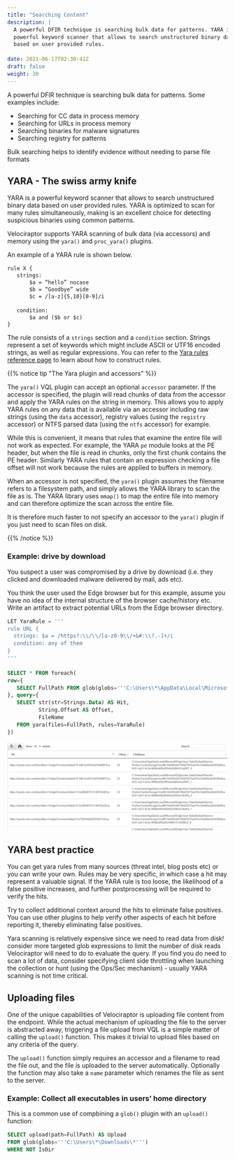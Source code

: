 ```yaml
---
title: "Searching Content"
description: |
  A powerful DFIR technique is searching bulk data for patterns. YARA is a
  powerful keyword scanner that allows to search unstructured binary data
  based on user provided rules.

date: 2021-06-17T02:30:41Z
draft: false
weight: 30
---
```


A powerful DFIR technique is searching bulk data for patterns. Some
examples include:

* Searching for CC data in process memory
* Searching for URLs in process memory
* Searching binaries for malware signatures
* Searching registry for patterns

Bulk searching helps to identify evidence without needing to parse file formats

## YARA - The swiss army knife

YARA is a powerful keyword scanner that allows to search unstructured
binary data based on user provided rules. YARA is optimized to scan
for many rules simultaneously, making is an excellent choice for
detecting suspicious binaries using common patterns.

Velociraptor supports YARA scanning of bulk data (via accessors) and
memory using the `yara()` and `proc_yara()` plugins.

An example of a YARA rule is shown below.

```yara
rule X {
   strings:
       $a = “hello” nocase
       $b = “Goodbye” wide
       $c = /[a-z]{5,10}[0-9]/i

   condition:
       $a and ($b or $c)
}
```

The rule consists of a `strings` section and a `condition`
section. Strings represent a set of keywords which might include ASCII
or UTF16 encoded strings, as well as regular expressions. You can refer to the [Yara rules reference page](https://yara.readthedocs.io/en/stable/) to learn about how to construct rules.

{{% notice tip "The Yara plugin and accessors" %}}

The `yara()` VQL plugin can accept an optional `accessor`
parameter. If the accessor is specified, the plugin will read chunks
of data from the accessor and apply the YARA rules on the string in
memory. This allows you to apply YARA rules on any data that is
available via an accessor including raw strings (using the `data`
accessor), registry values (using the `registry` accessor) or NTFS
parsed data (using the `ntfs` accessor) for example.

While this is convenient, it means that rules that examine the entire
file will not work as expected. For example, the YARA `pe` module
looks at the PE header, but when the file is read in chunks, only the
first chunk contains the PE header. Similarly YARA rules that contain
an expression checking a file offset will not work because the rules
are applied to buffers in memory.

When an accessor is not specified, the `yara()` plugin assumes the
filename refers to a filesystem path, and simply allows the YARA
library to scan the file as is. The YARA library uses `mmap()` to map
the entire file into memory and can therefore optimize the scan across
the entire file.

It is therefore much faster to not specify an accessor to the `yara()`
plugin if you just need to scan files on disk.

{{% /notice %}}

### Example: drive by download

You suspect a user was compromised by a drive by download (i.e. they
clicked and downloaded malware delivered by mail, ads etc).

You think the user used the Edge browser but for this example, assume
you have no idea of the internal structure of the browser
cache/history etc.  Write an artifact to extract potential URLs from
the Edge browser directory.

```sql
LET YaraRule = '''
rule URL {
  strings: $a = /https?:\\/\\/[a-z0-9\\/+&#:\\?.-]+/i
  condition: any of them
}
'''

SELECT * FROM foreach(
row={
   SELECT FullPath FROM glob(globs='''C:\Users\*\AppData\Local\Microsoft\Edge\**''')
}, query={
   SELECT str(str=Strings.Data) AS Hit,
          String.Offset AS Offset,
          FileName
   FROM yara(files=FullPath, rules=YaraRule)
})
```

![URL scanning](image18.png)

## YARA best practice

You can get yara rules from many sources (threat intel, blog posts
etc) or you can write your own. Rules may be very specific, in which
case a hit may represent a valuable signal. If the YARA rule is too
loose, the likelihood of a false positive increases, and further
postprocessing will be required to verify the hits.

Try to collect additional context around the hits to eliminate false
positives. You can use other plugins to help verify other aspects of
each hit before reporting it, thereby eliminating false positives.

Yara scanning is relatively expensive since we need to read data from
disk! consider more targeted glob expressions to limit the number of
disk reads Velociraptor will need to do to evaluate the query. If you
find you do need to scan a lot of data, consider specifying client
side throttling when launching the collection or hunt (using the
Ops/Sec mechanism) - usually YARA scanning is not time critical.


## Uploading files

One of the unique capabilities of Velociraptor is uploading file
content from the endpoint. While the actual mechanism of uploading the
file to the server is abstracted away, triggering a file upload from
VQL is a simple matter of calling the `upload()` function. This makes
it trivial to upload files based on any criteria of the query.

The `upload()` function simply requires an accessor and a filename to
read the file out, and the file is uploaded to the server
automatically. Optionally the function may also take a `name`
parameter which renames the file as sent to the server.

### Example: Collect all executables in users’ home directory

This is a common use of compbining a `glob()` plugin with an
`upload()` function:

```sql
SELECT upload(path=FullPath) AS Upload
FROM glob(globs='''C:\Users\*\Downloads\*''')
WHERE NOT IsDir
```
